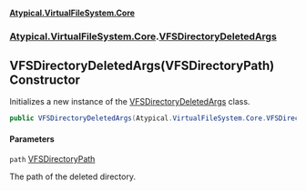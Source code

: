 #### [Atypical.VirtualFileSystem.Core](VirtualFileSystem.md 'VirtualFileSystem')
### [Atypical.VirtualFileSystem.Core](VirtualFileSystem.md#Atypical.VirtualFileSystem.Core 'Atypical.VirtualFileSystem.Core').[VFSDirectoryDeletedArgs](VFSDirectoryDeletedArgs.md 'Atypical.VirtualFileSystem.Core.VFSDirectoryDeletedArgs')

## VFSDirectoryDeletedArgs(VFSDirectoryPath) Constructor

Initializes a new instance of the [VFSDirectoryDeletedArgs](VFSDirectoryDeletedArgs.md 'Atypical.VirtualFileSystem.Core.VFSDirectoryDeletedArgs') class.

```csharp
public VFSDirectoryDeletedArgs(Atypical.VirtualFileSystem.Core.VFSDirectoryPath path);
```
#### Parameters

<a name='Atypical.VirtualFileSystem.Core.VFSDirectoryDeletedArgs.VFSDirectoryDeletedArgs(Atypical.VirtualFileSystem.Core.VFSDirectoryPath).path'></a>

`path` [VFSDirectoryPath](VFSDirectoryPath.md 'Atypical.VirtualFileSystem.Core.VFSDirectoryPath')

The path of the deleted directory.